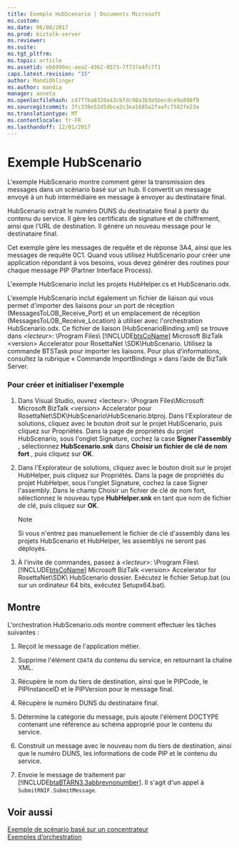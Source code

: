 ```yaml
---
title: Exemple HubScenario | Documents Microsoft
ms.custom: 
ms.date: 06/08/2017
ms.prod: biztalk-server
ms.reviewer: 
ms.suite: 
ms.tgt_pltfrm: 
ms.topic: article
ms.assetid: eb6990ec-aea2-4362-8573-7f737a4fc7f1
caps.latest.revision: "15"
author: MandiOhlinger
ms.author: mandia
manager: anneta
ms.openlocfilehash: c47f7ba8320a43cbfdc98a3b3e5becdce9a898f9
ms.sourcegitcommit: 3fc338e52d5dbca2c3ea1685a2faafc7582fe23a
ms.translationtype: MT
ms.contentlocale: fr-FR
ms.lasthandoff: 12/01/2017
---
```

# <a name="hubscenario-sample"></a>Exemple HubScenario
L'exemple HubScenario montre comment gérer la transmission des messages dans un scénario basé sur un hub. Il convertit un message envoyé à un hub intermédiaire en message à envoyer au destinataire final.  
  
 HubScenario extrait le numéro DUNS du destinataire final à partir du contenu du service. Il gère les certificats de signature et de chiffrement, ainsi que l'URL de destination. Il génère un nouveau message pour le destinataire final.  
  
 Cet exemple gère les messages de requête et de réponse 3A4, ainsi que les messages de requête 0C1. Quand vous utilisez HubScenario pour créer une application répondant à vos besoins, vous devez générer des routines pour chaque message PIP (Partner Interface Process).  
  
 L'exemple HubScenario inclut les projets HubHelper.cs et HubScenario.odx.  
  
 L'exemple HubScenario inclut également un fichier de liaison qui vous permet d'importer des liaisons pour un port de réception (MessagesToLOB_Receive_Port) et un emplacement de réception (MessagesToLOB_Receive_Location) à utiliser avec l'orchestration HubScenario.odx. Ce fichier de liaison (HubScenarioBinding.xml) se trouve dans  *\<lecteur\>*: \Program Files\\ [!INCLUDE[btsCoName](../../includes/btsconame-md.md)] Microsoft BizTalk \<version\> Accelerator pour RosettaNet \SDK\HubScenario. Utilisez la commande BTSTask pour importer les liaisons. Pour plus d’informations, consultez la rubrique « Commande ImportBindings » dans l’aide de BizTalk Server.  
  
### <a name="to-build-and-initialize-this-sample"></a>Pour créer et initialiser l'exemple  
  
1.  Dans Visual Studio, ouvrez \<lecteur\>: \Program Files\Microsoft Microsoft BizTalk \<version\> Accelerator pour RosettaNet\SDK\HubScenario\HubScenario.btproj. Dans l'Explorateur de solutions, cliquez avec le bouton droit sur le projet HubScenario, puis cliquez sur Propriétés. Dans la page de propriétés du projet HubScenario, sous l'onglet Signature, cochez la case **Signer l'assembly** , sélectionnez **HubScenario.snk** dans **Choisir un fichier de clé de nom fort** , puis cliquez sur **OK**.  
  
2.  Dans l'Explorateur de solutions, cliquez avec le bouton droit sur le projet HubHelper, puis cliquez sur Propriétés. Dans la page de propriétés du projet HubHelper, sous l'onglet Signature, cochez la case Signer l'assembly. Dans le champ Choisir un fichier de clé de nom fort, sélectionnez le nouveau type **HubHelper.snk** en tant que nom de fichier de clé, puis cliquez sur **OK**.  
  
    > [!NOTE]
    >  Si vous n'entrez pas manuellement le fichier de clé d'assembly dans les projets HubScenario et HubHelper, les assemblys ne seront pas déployés.  
  
3.  À l’invite de commandes, passez à  *\<lecteur\>*: \Program Files\\ [!INCLUDE[btsCoName](../../includes/btsconame-md.md)] Microsoft BizTalk \<version\> Accelerator for RosettaNet\SDK\ HubScenario dossier. Exécutez le fichier Setup.bat (ou sur un ordinateur 64 bits, exécutez Setupx64.bat).  
  
## <a name="demonstrates"></a>Montre  
 L'orchestration HubScenario.ods montre comment effectuer les tâches suivantes :  
  
1.  Reçoit le message de l'application métier.  
  
2.  Supprime l'élément `CDATA` du contenu du service, en retournant la chaîne XML.  
  
3.  Récupère le nom du tiers de destination, ainsi que le PIPCode, le PIPInstanceID et le PIPVersion pour le message final.  
  
4.  Récupère le numéro DUNS du destinataire final.  
  
5.  Détermine la catégorie du message, puis ajoute l'élément DOCTYPE contenant une référence au schéma approprié pour le contenu du service.  
  
6.  Construit un message avec le nouveau nom du tiers de destination, ainsi que le numéro DUNS, les informations de code PIP et le contenu du service.  
  
7.  Envoie le message de traitement par [!INCLUDE[btaBTARN3.3abbrevnonumber](../../includes/btabtarn3-3abbrevnonumber-md.md)]. Il s'agit d'un appel à `SubmitRNIF.SubmitMessage`.  
  
## <a name="see-also"></a>Voir aussi  
 [Exemple de scénario basé sur un concentrateur](../../adapters-and-accelerators/accelerator-rosettanet/sample-hub-based-scenario.md)   
 [Exemples d’orchestration](../../adapters-and-accelerators/accelerator-rosettanet/orchestration-samples.md)